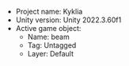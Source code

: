 <!-- UNITY CODE ASSIST INSTRUCTIONS START -->
- Project name: Kyklia
- Unity version: Unity 2022.3.60f1
- Active game object:
  - Name: beam
  - Tag: Untagged
  - Layer: Default
<!-- UNITY CODE ASSIST INSTRUCTIONS END -->